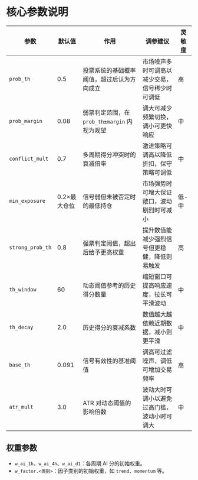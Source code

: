 # 核心参数说明

| 参数 | 默认值 | 作用 | 调参建议 | 灵敏度 |
|------|-------|------|---------|--------|
| `prob_th` | 0.5 | 投票系统的基础概率阈值，超过后认为方向成立 | 市场噪声多时可调高以减少交易，信号稀少时可调低 | 高 |
| `prob_margin` | 0.08 | 弱票判定范围，在 `prob_th±margin` 内视为观望 | 调大可减少频繁切换，调小可更快响应 | 中 |
| `conflict_mult` | 0.7 | 多周期得分冲突时的衰减倍率 | 激进策略可调高以降低折扣，保守策略可调低 | 中 |
| `min_exposure` | 0.2×最大仓位 | 信号弱但未被否定时的最低持仓 | 市场强势时可增大保证敞口，波动剧烈时可减小 | 低-中 |
| `strong_prob_th` | 0.8 | 强票判定阈值，超出后给予更高权重 | 提升数值能减少强烈信号但更稳健，降低则易触发 | 高 |
| `th_window` | 60 | 动态阈值参考的历史得分数量 | 缩短窗口可提高响应速度，拉长可平滑波动 | 中 |
| `th_decay` | 2.0 | 历史得分的衰减系数 | 数值越大越依赖近期数据，减小则更平滑 | 中 |
| `base_th` | 0.091 | 信号有效性的基准阈值 | 调高可过滤噪声，调低可增加交易频率 | 高 |
| `atr_mult` | 3.0 | ATR 对动态阈值的影响倍数 | 波动大时可调小以避免过高门槛，波动小时可调大 | 中 |

## 权重参数

- `w_ai_1h`、`w_ai_4h`、`w_ai_d1`：各周期 AI 分的初始权重。
- `w_factor.<类别>`：因子类别的初始权重，如 `trend`、`momentum` 等。

